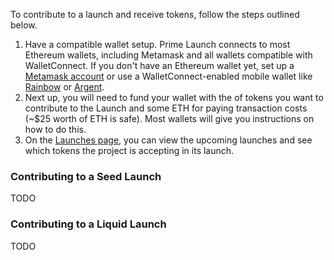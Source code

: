 To contribute to a launch and receive tokens, follow the steps outlined below. 

1. Have a compatible wallet setup. Prime Launch connects to most Ethereum wallets, including Metamask and all wallets compatible with WalletConnect. If you don't have an Ethereum wallet yet, set up a <a href="https://metamask.io/" target="_blank" rel="noopener noreferrer">Metamask account</a> or use a WalletConnect-enabled mobile wallet like <a href="https://rainbow.me/" target="_blank" rel="noopener noreferrer">Rainbow</a> or <a href="https://www.argent.xyz/" target="_blank" rel="noopener noreferrer">Argent</a>.
2. Next up, you will need to fund your wallet with the of tokens you want to contribute to the Launch and some ETH for paying transaction costs (~$25 worth of ETH is safe). Most wallets will give you instructions on how to do this. 
4. On the <a href="/launches">Launches page</a>, you can view the upcoming launches and see which tokens the project is accepting in its launch.

### Contributing to a Seed Launch

TODO

### Contributing to a Liquid Launch

TODO